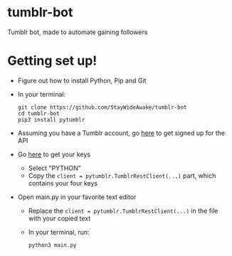 # tumblr-bot
Tumblr bot, made to automate gaining followers

# Getting set up!

* Figure out how to install Python, Pip and Git
* In your terminal:

      git clone https://github.com/StayWideAwake/tumblr-bot
      cd tumblr-bot
      pip3 install pytumblr
      
* Assuming you have a Tumblr account, go [here](https://www.tumblr.com/oauth/apps) to get signed up for the API
* Go [here](https://api.tumblr.com/console/calls/user/info) to get your keys
    * Select "PYTHON"
    * Copy the `client = pytumblr.TumblrRestClient(...)` part, which contains your four keys
* Open main.py in your favorite text editor
    * Replace the `client = pytumblr.TumblrRestClient(...)` in the file with your copied text
    * In your terminal, run:
      
          python3 main.py
